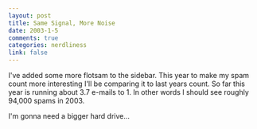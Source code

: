 ```yaml
--- 
layout: post
title: Same Signal, More Noise
date: 2003-1-5
comments: true
categories: nerdliness
link: false
---
```

I've added some more flotsam to the sidebar. This year to make my spam count more interesting I'll be comparing it to last years count. So far this year is running about 3.7 e-mails to 1. In other words I should see roughly 94,000 spams in 2003.

I'm gonna need a bigger hard drive...

